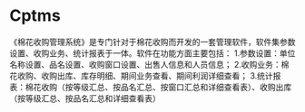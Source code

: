 # Cptms
 《棉花收购管理系统》是专门针对于棉花收购而开发的一套管理软件，软件集参数设置、收购业务、统计报表于一体。软件在功能方面主要包括： 1.参数设置：单位名称设置、品名设置、收购窗口设置、出售人信息和人员信息； 2.收购业务：棉花收购、收购出库、库存明细、期间业务查看、期间利润详细查看； 3.统计报表：棉花收购（按等级汇总、按品名汇总、按窗口汇总和详细查看表）、收购出库（按等级汇总、按品名汇总和详细查看表）
